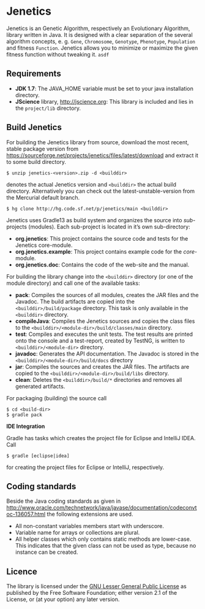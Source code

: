 # Jenetics


Jenetics is an Genetic Algorithm, respectively an Evolutionary Algorithm, library written in Java. It is designed with a clear separation of the several  algorithm concepts, e. g. ```Gene```, ```Chromosome```, ```Genotype```, ```Phenotype```, ```Population``` and  fitness ```Function```. Jenetics allows you to minimize or maximize the given fitness  function without tweaking it. `asdf`


## Requirements


* **JDK 1.7**: The JAVA_HOME variable must be set to your java installation directory.
* **JScience** library, <http://jscience.org>: This library is included and lies in the ```project/lib``` directory.

## Build Jenetics


For building the Jenetics library from source, download the most recent, stable package version from <https://sourceforge.net/projects/jenetics/files/latest/download> and extract it to some build directory.

    $ unzip jenetics-<version>.zip -d <builddir>

<version> denotes the actual Jenetics version and ```<builddir>``` the actual build directory. Alternatively you can check out the latest-unstable-version from the Mercurial default branch.

    $ hg clone http://hg.code.sf.net/p/jenetics/main <builddir>

Jenetics uses Gradle13 as build system and organizes the source into *sub*-projects (modules). Each sub-project is located in it’s own sub-directory:


* **org.jenetics**: This project contains the source code and tests for the Jenetics core-module.
* **org.jenetics.example**: This project contains example code for the *core*-module.
* **org.jenetics.doc**: Contains the code of the web-site and the manual.

For building the library change into the ```<builddir>``` directory (or one of the module directory) and call one of the available tasks:

* **pack**: Compiles the sources of all modules, creates the JAR files and the Javadoc. The build artifacts are copied into the ```<builddir>/build/package``` directory. This task is only available in the ```<builddir>``` directory.
* **compileJava**: Compiles the Jenetics sources and copies the class files to the ```<builddir>/<module-dir>/build/classes/main``` directory.
* **test**: Compiles and executes the unit tests. The test results are printed onto the console and a test-report, created by TestNG, is written to ```<builddir>/<module-dir>``` directory.
* **javadoc**: Generates the API documentation. The Javadoc is stored in the ```<builddir>/<module-dir>/build/docs``` directory
* **jar**: Compiles the sources and creates the JAR files. The artifacts are copied to the ```<builddir>/<module-dir>/build/libs``` directory.
* **clean**: Deletes the ```<builddir>/build/*``` directories and removes all generated artifacts.

For packaging (building) the source call

    $ cd <build-dir>
    $ gradle pack



**IDE Integration**

Gradle has tasks which creates the project file for Eclipse and IntelliJ IDEA. Call

    $ gradle [eclipse|idea]

for creating the project files for Eclipse or IntelliJ, respectively.


## Coding standards

Beside the Java coding standards as given in <http://www.oracle.com/technetwork/java/javase/documentation/codeconvtoc-136057.html> the following extensions are used.

- All non-constant variables members start with underscore.
- Variable name for arrays or collections are plural.
- All helper classes which only contains static methods are lower-case. This  indicates that the given class can not be used as type, because no instance can be created.

## Licence

The library is licensed under the [GNU Lesser General Public License](https://www.gnu.org/licenses/lgpl-2.1.html)  as published by the Free Software Foundation; either version 2.1 of the License, or (at your option) any later version.
